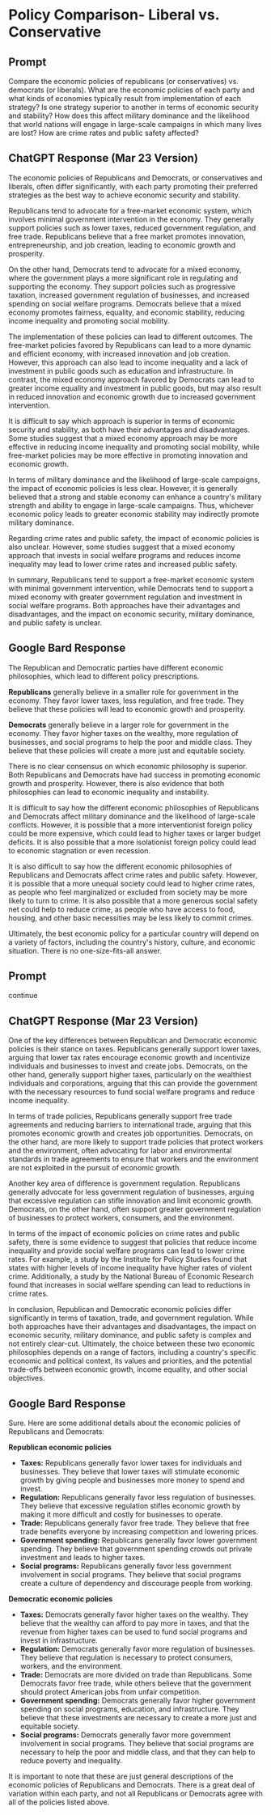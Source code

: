 # Policy Comparison- Liberal vs. Conservative

## Prompt

Compare the economic policies of republicans (or conservatives) vs. democrats (or liberals). What are the economic policies of each party and what kinds of economies typically result from implementation of each strategy? Is one strategy superior to another in terms of economic security and stability? How does this affect military dominance and the likelihood that world nations will engage in large-scale campaigns in which many lives are lost? How are crime rates and public safety affected?

## ChatGPT Response (Mar 23 Version)

The economic policies of Republicans and Democrats, or conservatives and liberals, often differ significantly, with each party promoting their preferred strategies as the best way to achieve economic security and stability.

Republicans tend to advocate for a free-market economic system, which involves minimal government intervention in the economy. They generally support policies such as lower taxes, reduced government regulation, and free trade. Republicans believe that a free market promotes innovation, entrepreneurship, and job creation, leading to economic growth and prosperity.

On the other hand, Democrats tend to advocate for a mixed economy, where the government plays a more significant role in regulating and supporting the economy. They support policies such as progressive taxation, increased government regulation of businesses, and increased spending on social welfare programs. Democrats believe that a mixed economy promotes fairness, equality, and economic stability, reducing income inequality and promoting social mobility.

The implementation of these policies can lead to different outcomes. The free-market policies favored by Republicans can lead to a more dynamic and efficient economy, with increased innovation and job creation. However, this approach can also lead to income inequality and a lack of investment in public goods such as education and infrastructure. In contrast, the mixed economy approach favored by Democrats can lead to greater income equality and investment in public goods, but may also result in reduced innovation and economic growth due to increased government intervention.

It is difficult to say which approach is superior in terms of economic security and stability, as both have their advantages and disadvantages. Some studies suggest that a mixed economy approach may be more effective in reducing income inequality and promoting social mobility, while free-market policies may be more effective in promoting innovation and economic growth.

In terms of military dominance and the likelihood of large-scale campaigns, the impact of economic policies is less clear. However, it is generally believed that a strong and stable economy can enhance a country's military strength and ability to engage in large-scale campaigns. Thus, whichever economic policy leads to greater economic stability may indirectly promote military dominance.

Regarding crime rates and public safety, the impact of economic policies is also unclear. However, some studies suggest that a mixed economy approach that invests in social welfare programs and reduces income inequality may lead to lower crime rates and increased public safety.

In summary, Republicans tend to support a free-market economic system with minimal government intervention, while Democrats tend to support a mixed economy with greater government regulation and investment in social welfare programs. Both approaches have their advantages and disadvantages, and the impact on economic security, military dominance, and public safety is unclear.

## Google Bard Response

The Republican and Democratic parties have different economic philosophies, which lead to different policy prescriptions.

**Republicans** generally believe in a smaller role for government in the economy. They favor lower taxes, less regulation, and free trade. They believe that these policies will lead to economic growth and prosperity.

**Democrats** generally believe in a larger role for government in the economy. They favor higher taxes on the wealthy, more regulation of businesses, and social programs to help the poor and middle class. They believe that these policies will create a more just and equitable society.

There is no clear consensus on which economic philosophy is superior. Both Republicans and Democrats have had success in promoting economic growth and prosperity. However, there is also evidence that both philosophies can lead to economic inequality and instability.

It is difficult to say how the different economic philosophies of Republicans and Democrats affect military dominance and the likelihood of large-scale conflicts. However, it is possible that a more interventionist foreign policy could be more expensive, which could lead to higher taxes or larger budget deficits. It is also possible that a more isolationist foreign policy could lead to economic stagnation or even recession.

It is also difficult to say how the different economic philosophies of Republicans and Democrats affect crime rates and public safety. However, it is possible that a more unequal society could lead to higher crime rates, as people who feel marginalized or excluded from society may be more likely to turn to crime. It is also possible that a more generous social safety net could help to reduce crime, as people who have access to food, housing, and other basic necessities may be less likely to commit crimes.

Ultimately, the best economic policy for a particular country will depend on a variety of factors, including the country's history, culture, and economic situation. There is no one-size-fits-all answer.

## Prompt

continue

## ChatGPT Response (Mar 23 Version)

One of the key differences between Republican and Democratic economic policies is their stance on taxes. Republicans generally support lower taxes, arguing that lower tax rates encourage economic growth and incentivize individuals and businesses to invest and create jobs. Democrats, on the other hand, generally support higher taxes, particularly on the wealthiest individuals and corporations, arguing that this can provide the government with the necessary resources to fund social welfare programs and reduce income inequality.

In terms of trade policies, Republicans generally support free trade agreements and reducing barriers to international trade, arguing that this promotes economic growth and creates job opportunities. Democrats, on the other hand, are more likely to support trade policies that protect workers and the environment, often advocating for labor and environmental standards in trade agreements to ensure that workers and the environment are not exploited in the pursuit of economic growth.

Another key area of difference is government regulation. Republicans generally advocate for less government regulation of businesses, arguing that excessive regulation can stifle innovation and limit economic growth. Democrats, on the other hand, often support greater government regulation of businesses to protect workers, consumers, and the environment.

In terms of the impact of economic policies on crime rates and public safety, there is some evidence to suggest that policies that reduce income inequality and provide social welfare programs can lead to lower crime rates. For example, a study by the Institute for Policy Studies found that states with higher levels of income inequality have higher rates of violent crime. Additionally, a study by the National Bureau of Economic Research found that increases in social welfare spending can lead to reductions in crime rates.

In conclusion, Republican and Democratic economic policies differ significantly in terms of taxation, trade, and government regulation. While both approaches have their advantages and disadvantages, the impact on economic security, military dominance, and public safety is complex and not entirely clear-cut. Ultimately, the choice between these two economic philosophies depends on a range of factors, including a country's specific economic and political context, its values and priorities, and the potential trade-offs between economic growth, income equality, and other social objectives.

## Google Bard Response

Sure. Here are some additional details about the economic policies of Republicans and Democrats:

**Republican economic policies**

* **Taxes:** Republicans generally favor lower taxes for individuals and businesses. They believe that lower taxes will stimulate economic growth by giving people and businesses more money to spend and invest.
* **Regulation:** Republicans generally favor less regulation of businesses. They believe that excessive regulation stifles economic growth by making it more difficult and costly for businesses to operate.
* **Trade:** Republicans generally favor free trade. They believe that free trade benefits everyone by increasing competition and lowering prices.
* **Government spending:** Republicans generally favor lower government spending. They believe that government spending crowds out private investment and leads to higher taxes.
* **Social programs:** Republicans generally favor less government involvement in social programs. They believe that social programs create a culture of dependency and discourage people from working.

**Democratic economic policies**

* **Taxes:** Democrats generally favor higher taxes on the wealthy. They believe that the wealthy can afford to pay more in taxes, and that the revenue from higher taxes can be used to fund social programs and invest in infrastructure.
* **Regulation:** Democrats generally favor more regulation of businesses. They believe that regulation is necessary to protect consumers, workers, and the environment.
* **Trade:** Democrats are more divided on trade than Republicans. Some Democrats favor free trade, while others believe that the government should protect American jobs from unfair competition.
* **Government spending:** Democrats generally favor higher government spending on social programs, education, and infrastructure. They believe that these investments are necessary to create a more just and equitable society.
* **Social programs:** Democrats generally favor more government involvement in social programs. They believe that social programs are necessary to help the poor and middle class, and that they can help to reduce poverty and inequality.

It is important to note that these are just general descriptions of the economic policies of Republicans and Democrats. There is a great deal of variation within each party, and not all Republicans or Democrats agree with all of the policies listed above.